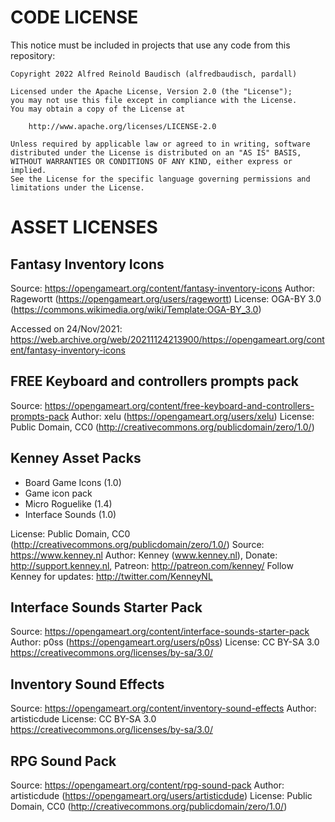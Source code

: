 # CODE LICENSE
This notice must be included in projects that use any code from this repository:

```
Copyright 2022 Alfred Reinold Baudisch (alfredbaudisch, pardall)

Licensed under the Apache License, Version 2.0 (the "License");
you may not use this file except in compliance with the License.
You may obtain a copy of the License at

    http://www.apache.org/licenses/LICENSE-2.0

Unless required by applicable law or agreed to in writing, software
distributed under the License is distributed on an "AS IS" BASIS,
WITHOUT WARRANTIES OR CONDITIONS OF ANY KIND, either express or implied.
See the License for the specific language governing permissions and
limitations under the License.
```

# ASSET LICENSES

## Fantasy Inventory Icons
Source: https://opengameart.org/content/fantasy-inventory-icons
Author: Ragewortt (https://opengameart.org/users/ragewortt)
License: OGA-BY 3.0 (https://commons.wikimedia.org/wiki/Template:OGA-BY_3.0)

Accessed on 24/Nov/2021: https://web.archive.org/web/20211124213900/https://opengameart.org/content/fantasy-inventory-icons

## FREE Keyboard and controllers prompts pack
Source: https://opengameart.org/content/free-keyboard-and-controllers-prompts-pack
Author: xelu (https://opengameart.org/users/xelu)
License: Public Domain, CC0 (http://creativecommons.org/publicdomain/zero/1.0/)

## Kenney Asset Packs
- Board Game Icons (1.0)
- Game icon pack
- Micro Roguelike (1.4)
- Interface Sounds (1.0)

License: Public Domain, CC0 (http://creativecommons.org/publicdomain/zero/1.0/)
Source: https://www.kenney.nl
Author: Kenney (www.kenney.nl), Donate: http://support.kenney.nl, Patreon: http://patreon.com/kenney/
Follow Kenney for updates: http://twitter.com/KenneyNL

## Interface Sounds Starter Pack
Source: https://opengameart.org/content/interface-sounds-starter-pack
Author: p0ss (https://opengameart.org/users/p0ss)
License: CC BY-SA 3.0 https://creativecommons.org/licenses/by-sa/3.0/

## Inventory Sound Effects
Source: https://opengameart.org/content/inventory-sound-effects
Author: artisticdude
License: CC BY-SA 3.0 https://creativecommons.org/licenses/by-sa/3.0/

## RPG Sound Pack
Source: https://opengameart.org/content/rpg-sound-pack
Author: artisticdude (https://opengameart.org/users/artisticdude)
License: Public Domain, CC0 (http://creativecommons.org/publicdomain/zero/1.0/)